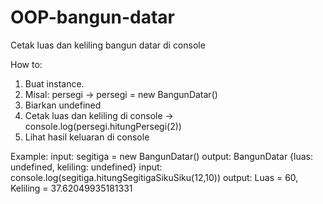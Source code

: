 # OOP-bangun-datar
Cetak luas dan keliling bangun datar di console

How to:
1. Buat instance.
2. Misal: persegi -> persegi = new BangunDatar()
3. Biarkan undefined
4. Cetak luas dan keliling di console -> console.log(persegi.hitungPersegi(2))
5. Lihat hasil keluaran di console

Example:
input: segitiga = new BangunDatar()
output: BangunDatar {luas: undefined, keliling: undefined}
input: console.log(segitiga.hitungSegitigaSikuSiku(12,10))
output: Luas = 60, Keliling = 37.62049935181331
